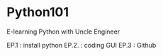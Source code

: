 # Python101
E-learning Python with Uncle Engineer

EP.1 : install python
EP.2. : coding GUI
EP.3 : Github
